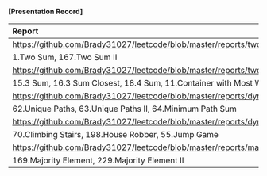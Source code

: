 **[Presentation Record]**

| Report   | Present  |
|:----------|:--------:|
| https://github.com/Brady31027/leetcode/blob/master/reports/two_sums_series.pdf | 2017/03/06 |
|1.Two Sum, 167.Two Sum II ||
|https://github.com/Brady31027/leetcode/blob/master/reports/two_sums_series2.pdf | 2107/03/06 |
|15.3 Sum, 16.3 Sum Closest, 18.4 Sum, 11.Container with Most Water||
|https://github.com/Brady31027/leetcode/blob/master/reports/dynamic_programming.pdf|2017/03/09|
|62.Unique Paths, 63.Unique Paths II, 64.Minimum Path Sum||
|https://github.com/Brady31027/leetcode/blob/master/reports/dynamic_programming_2.pdf|2017/03/09|
|70.Climbing Stairs, 198.House Robber, 55.Jump Game||
|https://github.com/Brady31027/leetcode/blob/master/reports/majority.pdf||
|169.Majority Element, 229.Majority Element II||

